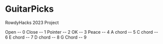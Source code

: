 # GuitarPicks
RowdyHacks 2023 Project

Open -- 0
Close -- 1
Pointer -- 2
OK -- 3
Peace -- 4
A chord -- 5
C chord -- 6
E chord -- 7
D chord -- 8
G Chord -- 9
